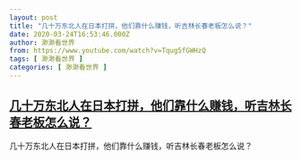 ```yaml
---
layout: post
title: "几十万东北人在日本打拼，他们靠什么赚钱，听吉林长春老板怎么说？"
date: 2020-03-24T16:53:46.000Z
author: 渺渺看世界
from: https://www.youtube.com/watch?v=Tqug5fGWHzQ
tags: [ 渺渺看世界 ]
categories: [ 渺渺看世界 ]
---
```

<!--1585068826000-->
[几十万东北人在日本打拼，他们靠什么赚钱，听吉林长春老板怎么说？](https://www.youtube.com/watch?v=Tqug5fGWHzQ)
------

<div>
几十万东北人在日本打拼，他们靠什么赚钱，听吉林长春老板怎么说？
</div>
